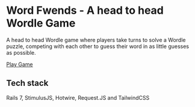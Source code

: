 # Word Fwends - A head to head Wordle Game

A head to head Wordle game where players take turns to solve a Wordle puzzle, competing with each other to guess their word in as little guesses as possible. 

[Play Game](https://6r2p2.hatchboxapp.com/)

## Tech stack
Rails 7, StimulusJS, Hotwire, Request.JS and TailwindCSS
